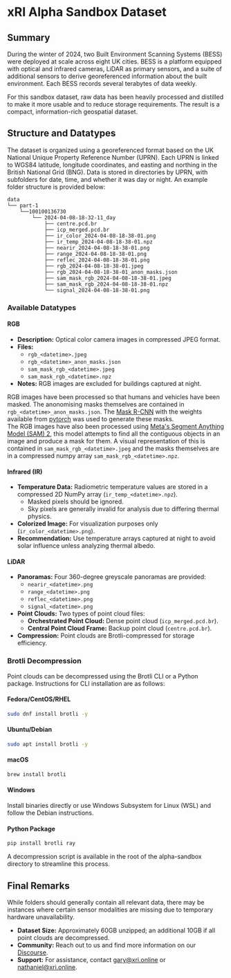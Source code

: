 
# xRI Alpha Sandbox Dataset


## Summary
During the winter of 2024, two Built Environment Scanning Systems (BESS) were deployed at scale across eight UK cities. BESS is a platform equipped with optical and infrared cameras, LiDAR as primary sensors, and a suite of additional sensors to derive georeferenced information about the built environment. Each BESS records several terabytes of data weekly.

For this sandbox dataset, raw data has been heavily processed and distilled to make it more usable and to reduce storage requirements. The result is a compact, information-rich geospatial dataset.

## Structure and Datatypes
The dataset is organized using a georeferenced format based on the UK National Unique Property Reference Number (UPRN). Each UPRN is linked to WGS84 latitude, longitude coordinates, and easting and northing in the British National Grid (BNG). Data is stored in directories by UPRN, with subfolders for date, time, and whether it was day or night. An example folder structure is provided below:

```
data
└── part-1
    └──100100136730
        └── 2024-04-08-18-32-11_day
            ├── centre.pcd.br
            ├── icp_merged.pcd.br
            ├── ir_color_2024-04-08-18-38-01.png
            ├── ir_temp_2024-04-08-18-38-01.npz
            ├── nearir_2024-04-08-18-38-01.png
            ├── range_2024-04-08-18-38-01.png
            ├── reflec_2024-04-08-18-38-01.png
            ├── rgb_2024-04-08-18-38-01.jpeg
            ├── rgb_2024-04-08-18-38-01_anon_masks.json
            ├── sam_mask_rgb_2024-04-08-18-38-01.jpeg
            ├── sam_mask_rgb_2024-04-08-18-38-01.npz
            └── signal_2024-04-08-18-38-01.png
```

### Available Datatypes

#### RGB
- **Description:** Optical color camera images in compressed JPEG format.
- **Files:** 
  - `rgb_<datetime>.jpeg`
  - `rgb_<datetime>_anon_masks.json`
  - `sam_mask_rgb_<datetime>.jpeg`
  - `sam_mask_rgb_<datetime>.npz`
- **Notes:** RGB images are excluded for buildings captured at night.

RGB images have been processed so that humans and vehicles have been masked. The anonomising masks themselves are contained in `rgb_<datetime>_anon_masks.json`. The [Mask R-CNN](https://arxiv.org/pdf/1703.06870) with the weights available from [pytorch](https://pytorch.org/vision/stable/models/generated/torchvision.models.detection.maskrcnn_resnet50_fpn.html#maskrcnn-resnet50-fpn) was used to generate these masks.  
The RGB images have also been processed using [Meta's Segment Anything Model (SAM) 2](https://ai.meta.com/sam2/), this model attempts to find all the contiguous objects in an image and produce a mask for them. A visual representation of this is contained in `sam_mask_rgb_<datetime>.jpeg` and the masks themselves are in a compressed numpy array `sam_mask_rgb_<datetime>.npz`.

#### Infrared (IR)
- **Temperature Data:** Radiometric temperature values are stored in a compressed 2D NumPy array (`ir_temp_<datetime>.npz`).
  - Masked pixels should be ignored.
  - Sky pixels are generally invalid for analysis due to differing thermal physics.
- **Colorized Image:** For visualization purposes only (`ir_color_<datetime>.png`).
- **Recommendation:** Use temperature arrays captured at night to avoid solar influence unless analyzing thermal albedo.

#### LiDAR
- **Panoramas:** Four 360-degree greyscale panoramas are provided:
  - `nearir_<datetime>.png`
  - `range_<datetime>.png`
  - `reflec_<datetime>.png`
  - `signal_<datetime>.png`
- **Point Clouds:** Two types of point cloud files:
  - **Orchestrated Point Cloud:** Dense point cloud (`icp_merged.pcd.br`).
  - **Central Point Cloud Frame:** Backup point cloud (`centre.pcd.br`).
- **Compression:** Point clouds are Brotli-compressed for storage efficiency.

### Brotli Decompression
Point clouds can be decompressed using the Brotli CLI or a Python package. Instructions for CLI installation are as follows:

#### Fedora/CentOS/RHEL
```bash
sudo dnf install brotli -y
```

#### Ubuntu/Debian
```bash
sudo apt install brotli -y
```

#### macOS
```bash
brew install brotli
```

#### Windows
Install binaries directly or use Windows Subsystem for Linux (WSL) and follow the Debian instructions.

#### Python Package
```bash
pip install brotli ray
```

A decompression script is available in the root of the alpha-sandbox directory to streamline this process.

## Final Remarks
While folders should generally contain all relevant data, there may be instances where certain sensor modalities are missing due to temporary hardware unavailability.

- **Dataset Size:** Approximately 60GB unzipped; an additional 10GB if all point clouds are decompressed.
- **Community:** Reach out to us and find more information on our [Discourse](https://community.xri.online/).
- **Support:** For assistance, contact [gary@xri.online](mailto:gary@xri.online) or [nathaniel@xri.online](mailto:nathaniel@xri.online).
